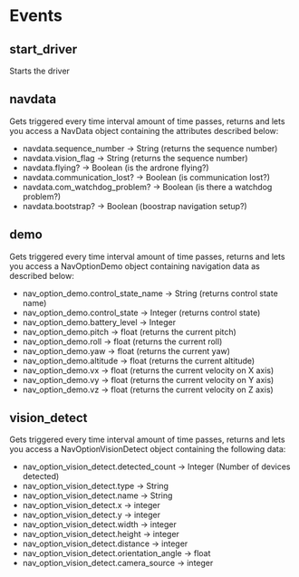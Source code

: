 # Events

## start_driver

Starts the driver

## navdata

Gets triggered every time interval amount of time passes, returns and lets you access a NavData object containing the attributes described below:
- navdata.sequence_number → String (returns the sequence number)
- navdata.vision_flag → String (returns the sequence number)
- navdata.flying? → Boolean (is the ardrone flying?)
- navdata.communication_lost? → Boolean (is communication lost?)
- navdata.com_watchdog_problem? → Boolean (is there a watchdog problem?)
- navdata.bootstrap? → Boolean (boostrap navigation setup?)

## demo

Gets triggered every time interval amount of time passes, returns and lets you access a NavOptionDemo object containing navigation data as described below:
- nav_option_demo.control_state_name → String (returns control state name)
- nav_option_demo.control_state → Integer (returns control state)
- nav_option_demo.battery_level → Integer
- nav_option_demo.pitch → float (returns the current pitch)
- nav_option_demo.roll → float (returns the current roll)
- nav_option_demo.yaw → float (returns the current yaw)
- nav_option_demo.altitude → float (returns the current altitude)
- nav_option_demo.vx → float (returns the current velocity on X axis)
- nav_option_demo.vy → float (returns the current velocity on Y axis)
- nav_option_demo.vz → float (returns the current velocity on Z axis)

## vision_detect

Gets triggered every time interval amount of time passes, returns and lets you access a NavOptionVisionDetect object containing the following data:
- nav_option_vision_detect.detected_count → Integer (Number of devices detected)
- nav_option_vision_detect.type → String
- nav_option_vision_detect.name → String
- nav_option_vision_detect.x → integer
- nav_option_vision_detect.y → integer
- nav_option_vision_detect.width → integer
- nav_option_vision_detect.height → integer
- nav_option_vision_detect.distance → integer
- nav_option_vision_detect.orientation_angle → float
- nav_option_vision_detect.camera_source → integer